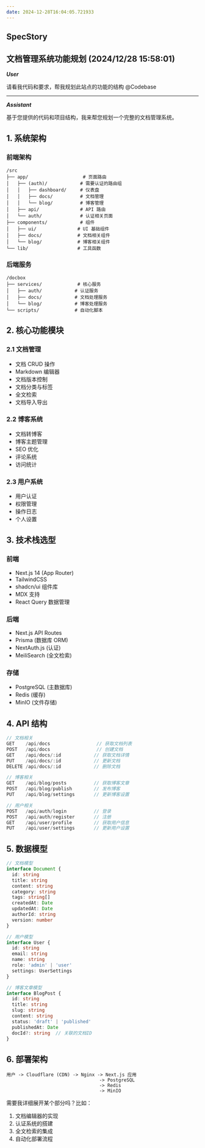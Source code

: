 ```yaml
---
date: 2024-12-28T16:04:05.721933
---
```


## SpecStory

## 文档管理系统功能规划 (2024/12/28 15:58:01)

_**User**_

请看我代码和要求，帮我规划此站点的功能的结构
@Codebase 

---

_**Assistant**_

基于您提供的代码和项目结构，我来帮您规划一个完整的文档管理系统。

## 1. 系统架构

### 前端架构
```
/src
├── app/                    # 页面路由
│   ├── (auth)/            # 需要认证的路由组
│   │   ├── dashboard/     # 仪表盘
│   │   ├── docs/          # 文档管理
│   │   └── blog/          # 博客管理
│   ├── api/               # API 路由
│   └── auth/              # 认证相关页面
├── components/            # 组件
│   ├── ui/               # UI 基础组件
│   ├── docs/             # 文档相关组件
│   └── blog/             # 博客相关组件
└── lib/                  # 工具函数
```

### 后端服务
```
/docbox
├── services/             # 核心服务
│   ├── auth/            # 认证服务
│   ├── docs/            # 文档处理服务
│   └── blog/            # 博客处理服务
└── scripts/             # 自动化脚本
```

## 2. 核心功能模块

### 2.1 文档管理
- 文档 CRUD 操作
- Markdown 编辑器
- 文档版本控制
- 文档分类与标签
- 全文检索
- 文档导入导出

### 2.2 博客系统
- 文档转博客
- 博客主题管理
- SEO 优化
- 评论系统
- 访问统计

### 2.3 用户系统
- 用户认证
- 权限管理
- 操作日志
- 个人设置

## 3. 技术栈选型

### 前端
- Next.js 14 (App Router)
- TailwindCSS
- shadcn/ui 组件库
- MDX 支持
- React Query 数据管理

### 后端
- Next.js API Routes
- Prisma (数据库 ORM)
- NextAuth.js (认证)
- MeiliSearch (全文检索)

### 存储
- PostgreSQL (主数据库)
- Redis (缓存)
- MinIO (文件存储)

## 4. API 结构

```typescript
// 文档相关
GET    /api/docs                 // 获取文档列表
POST   /api/docs                 // 创建文档
GET    /api/docs/:id            // 获取文档详情
PUT    /api/docs/:id            // 更新文档
DELETE /api/docs/:id            // 删除文档

// 博客相关
GET    /api/blog/posts          // 获取博客文章
POST   /api/blog/publish        // 发布博客
PUT    /api/blog/settings       // 更新博客设置

// 用户相关
POST   /api/auth/login          // 登录
POST   /api/auth/register       // 注册
GET    /api/user/profile        // 获取用户信息
PUT    /api/user/settings       // 更新用户设置
```

## 5. 数据模型

```typescript
// 文档模型
interface Document {
  id: string
  title: string
  content: string
  category: string
  tags: string[]
  createdAt: Date
  updatedAt: Date
  authorId: string
  version: number
}

// 用户模型
interface User {
  id: string
  email: string
  name: string
  role: 'admin' | 'user'
  settings: UserSettings
}

// 博客文章模型
interface BlogPost {
  id: string
  title: string
  slug: string
  content: string
  status: 'draft' | 'published'
  publishedAt: Date
  docId?: string  // 关联的文档ID
}
```

## 6. 部署架构

```
用户 -> Cloudflare (CDN) -> Nginx -> Next.js 应用
                                  -> PostgreSQL
                                  -> Redis
                                  -> MinIO
```

需要我详细展开某个部分吗？比如：
1. 文档编辑器的实现
2. 认证系统的搭建
3. 全文检索的集成
4. 自动化部署流程
